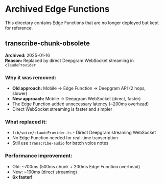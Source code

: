 # Archived Edge Functions

This directory contains Edge Functions that are no longer deployed but kept for reference.

## transcribe-chunk-obsolete

**Archived:** 2025-01-16  
**Reason:** Replaced by direct Deepgram WebSocket streaming in `claudeProvider`

### Why it was removed:
- **Old approach:** Mobile → Edge Function → Deepgram API (2 hops, slower)
- **New approach:** Mobile → Deepgram WebSocket (direct, faster)
- The Edge Function added unnecessary latency (~200ms overhead)
- Direct WebSocket streaming is faster and simpler

### What replaced it:
- `lib/voice/claudeProvider.ts` - Direct Deepgram streaming WebSocket
- No Edge Function needed for real-time transcription
- Still use `transcribe-audio` for batch voice notes

### Performance improvement:
- Old: ~700ms (500ms chunk + 200ms Edge Function overhead)
- New: ~100ms (direct streaming)
- **6x faster!**

